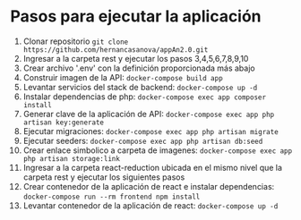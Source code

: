 
# Pasos para ejecutar la aplicación

1.  Clonar repositorio `git clone https://github.com/hernancasanova/appAn2.0.git`
2.  Ingresar a la carpeta rest y ejecutar los pasos 3,4,5,6,7,8,9,10
3.  Crear archivo '.env' con la definición proporcionada más abajo
4.  Construir imagen de la API: `docker-compose build app`
5.  Levantar servicios del stack de backend: `docker-compose up -d`
6.  Instalar dependencias de php: `docker-compose exec app composer install`
7.  Generar clave de la aplicación de API: `docker-compose exec app php artisan key:generate`
8.  Ejecutar migraciones: `docker-compose exec app php artisan migrate`
9.  Ejecutar seeders: `docker-compose exec app php artisan db:seed `
10. Crear enlace simbolico a carpeta de imagenes: `docker-compose exec app php artisan storage:link`
11.  Ingresar a la carpeta react-reduction ubicada en el mismo nivel que la carpeta rest y ejecutar los siguientes pasos
12. Crear contenedor de la aplicación de react e instalar dependencias: `docker-compose run --rm frontend npm install`
13. Levantar contenedor de la aplicación de react: `docker-compose up -d` 




